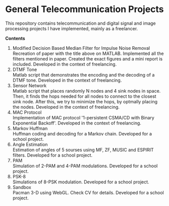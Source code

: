 # General Telecommunication Projects

This repository contains telecommunication and digital signal and image processing projects I have implemented, mainly as a freelancer.

<strong>Contents</strong>
<ol>
   <li>
      Modified Decision Based Median Filter for Impulse Noise Removal
      <br>
      Recreation of paper with the title above on MATLAB. Implemented all the filters mentioned in paper. Created the exact figures and a mini report is included. Developed in the context of freelancing.
   </li>
   <li>
      DTMF Tone
      <br>
      Matlab script that demonstrates the encoding and the decoding of a DTMF tone. Developed in the context of freelancing.
   </li>
   <li>
      Sensor Network
      <br>
      Matlab script that places randomly N nodes and 4 sink nodes in space. Then, it finds the hops needed for all nodes to connect to the closest sink node. After this, we try to minimize the hops, by optmally placing the nodes. Developed in the context of freelancing.
   </li>
   <li>
      MAC Protocol
      <br>
      Implementation of MAC protocol '1-persistent CSMA/CD with Binary Exponential Backoff'. Developed in the context of freelancing.
   </li>
   <li>
      Markov Huffman
      <br>
      Huffman coding and decoding for a Markov chain. Developed for a school project.
   </li>
   <li>
      Angle Estimation
      <br>
      Estimation of angles of 5 sourses using MF, ZF, MUSIC and ESPIRIT filters. Developed for a school project.
   </li>
   <li>
      PAM
      <br>
      Simulation of 2-PAM and 4-PAM modulations. Developed for a school project.
   </li>
   <li>
      PSK-8
      <br>
      Simulations of 8-PSK modulation. Developed for a school project.
   </li>
   <li>
      Sandbox
      <br>
      Pacman 3-D using WebGL. Check CV for details. Developed for a school project.
   </li>
</ol>

